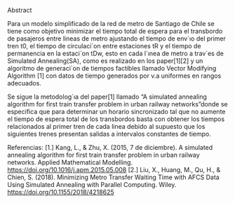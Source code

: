   Abstract 
  
Para un modelo simplificado de la red de metro
de Santiago de Chile se tiene como objetivo minimizar
el tiempo total de espera para el transbordo de pasajeros
entre lineas de metro ajustando el tiempo de env´ıo del primer
tren t0, el tiempo de circulaci´on entre estaciones tR y
el tiempo de permanencia en la estaci´on tDw, esto en cada
l´ınea de metro a trav´es de Simulated Annealing(SA), como
es realizado en los paper[1][2] y un algoritmo de generaci´on
de tiempos factibles llamado Vector Modifying Algorithm
[1] con datos de tiempo generados por v.a uniformes en
rangos adecuados.

Se sigue la metodolog´ıa del paper[1] llamado “A simulated
annealing algorithm for first train transfer problem in
urban railway networks”donde se especifica que para determinar
un horario sincronizado tal que no aumente el
tiempo de espera total de los transbordos basta con obtener
los tiempos relacionados al primer tren de cada linea
debido al supuesto que los siguientes trenes presentan salidas
a intervalos constantes de tiempo.

Referencias:
[1.] Kang, L., & Zhu, X. (2015, 7 de diciembre). A simulated
annealing algorithm for first train transfer problem in
urban railway networks. Applied Mathematical Modelling.
https://doi.org/10.1016/j.apm.2015.05.008
[2.] Liu, X., Huang, M., Qu, H., & Chien, S. (2018). Minimizing
Metro Transfer Waiting Time with AFCS Data
Using Simulated Annealing with Parallel Computing. Wiley.
https://doi.org/10.1155/2018/4218625
